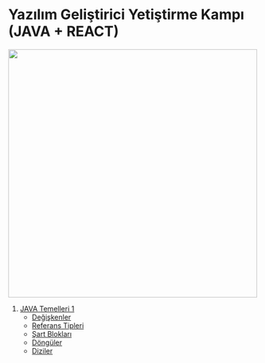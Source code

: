 <h1> Yazılım Geliştirici Yetiştirme Kampı (JAVA + REACT) </h1>

<img src="https://process.fs.teachablecdn.com/ADNupMnWyR7kCWRvm76Laz/resize=width:705/https://www.filepicker.io/api/file/qi4s19xSKCmtaaRUqUFI" width="500px"></img>
1. <a href="https://github.com/icanerdogan/JavaWebTutorial/tree/master/1%20-%20Java%20Temelleri/Intro"> JAVA Temelleri 1 </a>
    - <a href="https://github.com/icanerdogan/JavaWebTutorial/blob/master/1%20-%20Java%20Temelleri/Intro/src/Main.java">Değişkenler</a> 
    - <a href="https://github.com/icanerdogan/JavaWebTutorial/blob/master/1%20-%20Java%20Temelleri/Intro/src/Type.java">Referans Tipleri</a> 
    - <a href="https://github.com/icanerdogan/JavaWebTutorial/blob/master/1%20-%20Java%20Temelleri/Intro/src/Conditions.java">Şart Blokları</a> 
    - <a href="https://github.com/icanerdogan/JavaWebTutorial/blob/master/1%20-%20Java%20Temelleri/Intro/src/Lists.java">Döngüler</a> 
    - <a href="https://github.com/icanerdogan/JavaWebTutorial/blob/master/1%20-%20Java%20Temelleri/Intro/src/Lists.java">Diziler</a>  

